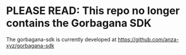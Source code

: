 # PLEASE READ: This repo no longer contains the Gorbagana SDK

The gorbagana-sdk is currently developed at https://github.com/anza-xyz/gorbagana-sdk
